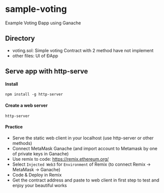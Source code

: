 # sample-voting
Example Voting Đapp using Ganache

## Directory
- voting.sol: Simple voting Contract with 2 method have not implement
- other files: UI of ĐApp

## Serve app with http-serve
#### Install

```
npm install -g http-server
```
#### Create a web server
```
http-server
```

#### Practice
- Serve the static web client in your localhost (use http-server or other methods)
- Connect MetaMask Ganache (and import account to Metamask by one of private keys in Ganache)
- Use remix to code: https://remix.ethereum.org/
- Select `Injected Web3` for `Environment` of Remix (to connect Remix -> MetaMask -> Ganache)
- Code & Deploy in Remix
- Get the contract address and paste to web client in first step to test and enjoy your beautiful works
